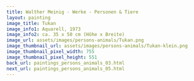 ```yaml
---
title: Walther Meinig - Werke - Personen & Tiere
layout: painting
image_title: Tukan
image_info1: Aquarell, 1973
image_info2: ca. 35 x 50 cm (Höhe x Breite)
image_url: assets/images/persons-animals/Tukan.png
image_thumbnail_url: assets/images/persons-animals/Tukan-klein.png
image_thumbnail_pixel_width: 755
image_thumbnail_pixel_height: 551
back_url: paintings_persons_animals_03.html
next_url: paintings_persons_animals_05.html
---
```

